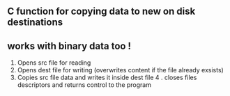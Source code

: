 ## C function for copying data to new on disk destinations

## works with  binary data too !
1. Opens src file for reading 
2. Opens dest file for writing (overwrites content if the file already exsists)
3.  Copies src file data and writes it inside dest file
4 . closes files descriptors and returns control to the program
